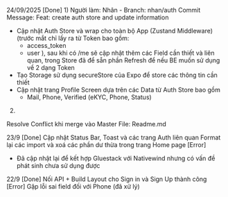 24/09/2025
[Done]
1) 
Người làm: Nhân - Branch: nhan/auth
Commit Message: Feat: create auth store and update information
- Cập nhật Auth Store và wrap cho toàn bộ App (Zustand Middleware)
(trước mắt chỉ lấy ra từ Token bao gồm:
    + access_token
    + user
), sau khi có /me sẽ cập nhật thêm các Field cần thiết và liên quan,
trong Store đã để sẵn phần Refresh để nếu BE muốn sử dụng về 2 dạng Token
- Tạo Storage sử dụng secureStore của Expo để store các thông tin cần thiết
- Cập nhật trang Profile Screen dựa trên các Data từ Auth Store bao gồm
    + Mail, Phone, Verified (eKYC, Phone, Status)
2) 
Resolve Conflict khi merge vào Master
File: Readme.md

23/9
[Done] 
Cập nhật Status Bar, Toast và các trang Auth liên quan
Format lại các import và xoá các phần dư thừa trong trang Home page
[Error]
- Đã cập nhật lại để kết hợp Gluestack với Nativewind nhưng có vấn đề phát sinh
chưa sử dụng được

22/9
[Done] Nối API + Build Layout cho Sign in và Sign Up thành công
[Error] Gặp lỗi sai field đối với Phone (đã xử lý)
